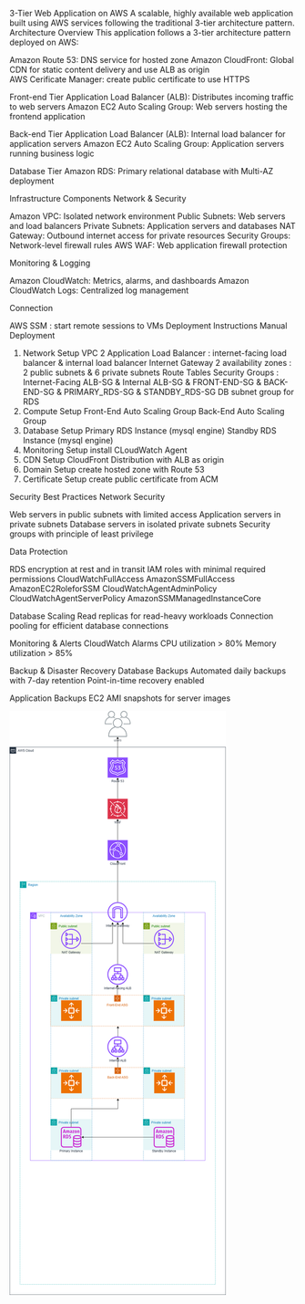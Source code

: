 3-Tier Web Application on AWS
A scalable, highly available web application built using AWS services following the traditional 3-tier architecture pattern.
Architecture Overview
This application follows a 3-tier architecture pattern deployed on AWS:

Amazon Route 53: DNS service for hosted zone
Amazon CloudFront: Global CDN for static content delivery and use ALB as origin          
AWS Cerificate Manager: create public certificate to use HTTPS

Front-end Tier
Application Load Balancer (ALB): Distributes incoming traffic to web servers
Amazon EC2 Auto Scaling Group: Web servers hosting the frontend application

Back-end Tier
Application Load Balancer (ALB): Internal load balancer for application servers
Amazon EC2 Auto Scaling Group: Application servers running business logic

Database Tier
Amazon RDS: Primary relational database with Multi-AZ deployment

Infrastructure Components
Network & Security

Amazon VPC: Isolated network environment
Public Subnets: Web servers and load balancers
Private Subnets: Application servers and databases
NAT Gateway: Outbound internet access for private resources
Security Groups: Network-level firewall rules
AWS WAF: Web application firewall protection

Monitoring & Logging

Amazon CloudWatch: Metrics, alarms, and dashboards
Amazon CloudWatch Logs: Centralized log management

Connection

AWS SSM : start remote sessions to VMs
Deployment Instructions
Manual Deployment
1. Network Setup
VPC
2 Application Load Balancer : internet-facing load balancer & internal load balancer
Internet Gateway
2 availability zones : 2 public subnets & 6 private subnets
Route Tables
Security Groups : Internet-Facing ALB-SG & Internal ALB-SG & FRONT-END-SG & BACK-END-SG & PRIMARY_RDS-SG & STANDBY_RDS-SG
DB subnet group for RDS
1. Compute Setup
Front-End Auto Scaling Group
Back-End Auto Scaling Group
2. Database Setup
Primary RDS Instance (mysql engine)
Standby RDS Instance (mysql engine)
3. Monitoring Setup
install CLoudWatch Agent
4. CDN Setup
CloudFront Distribution with ALB as origin
5. Domain Setup
create hosted zone with Route 53
6. Certificate Setup
create public certificate from ACM

Security Best Practices
Network Security

Web servers in public subnets with limited access
Application servers in private subnets
Database servers in isolated private subnets
Security groups with principle of least privilege

Data Protection

RDS encryption at rest and in transit
IAM roles with minimal required permissions
                CloudWatchFullAccess
                AmazonSSMFullAccess
                AmazonEC2RoleforSSM
                CloudWatchAgentAdminPolicy
                CloudWatchAgentServerPolicy
                AmazonSSMManagedInstanceCore

Database Scaling
Read replicas for read-heavy workloads
Connection pooling for efficient database connections

Monitoring & Alerts
CloudWatch Alarms
CPU utilization > 80%
Memory utilization > 85%

Backup & Disaster Recovery
Database Backups
Automated daily backups with 7-day retention
Point-in-time recovery enabled

Application Backups
EC2 AMI snapshots for server images

<img src = "https://github.com/mshaf3ey/AWS-2-Becoming-a-Solutions-Architect/blob/main/Manara.drawio.png" />
